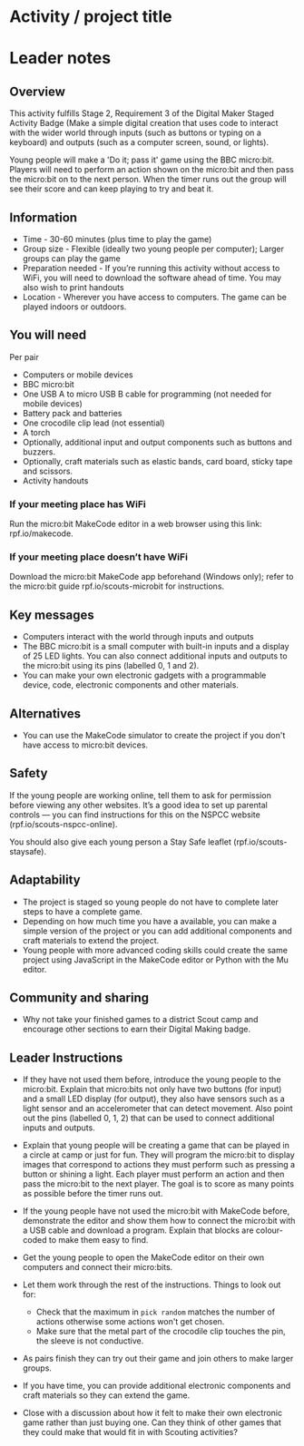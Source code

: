 # Activity / project title

# Leader notes

## Overview

This activity fulfills Stage 2, Requirement 3 of the Digital Maker Staged Activity Badge (Make a simple digital creation that uses code to interact with the wider world through inputs (such as buttons or typing on a keyboard) and outputs (such as a computer screen, sound, or lights).

Young people will make a 'Do it; pass it' game using the BBC micro:bit. Players will need to perform an action shown on the micro:bit and then pass the micro:bit on to the next person. When the timer runs out the group will see their score and can keep playing to try and beat it. 

## Information 

+ Time - 30-60 minutes (plus time to play the game) 
+ Group size -  Flexible (ideally two young people per computer); Larger groups can play the game
+ Preparation needed - If you’re running this activity without access to WiFi, you will need to download the software
ahead of time. You may also wish to print handouts 
+ Location - Wherever you have access to computers. The game can be played indoors or outdoors.

## You will need

Per pair
+ Computers or mobile devices
+ BBC micro:bit
+ One USB A to micro USB B cable for programming (not needed for mobile devices)
+ Battery pack and batteries
+ One crocodile clip lead (not essential)
+ A torch
+ Optionally, additional input and output components such as buttons and buzzers.
+ Optionally, craft materials such as elastic bands, card board, sticky tape and scissors.
+ Activity handouts

### If your meeting place has WiFi

Run the micro:bit MakeCode editor in a web browser using this link: rpf.io/makecode.

### If your meeting place doesn’t have WiFi

Download the micro:bit MakeCode app beforehand (Windows only); refer to the micro:bit guide rpf.io/scouts-microbit for instructions.

## Key messages

+ Computers interact with the world through inputs and outputs
+ The BBC micro:bit is a small computer with built-in inputs and a display of 25 LED lights. You can also connect additional inputs and outputs to the micro:bit using its pins (labelled 0, 1 and 2).
+ You can make your own electronic gadgets with a programmable device, code, electronic components and other materials. 

## Alternatives

+ You can use the MakeCode simulator to create the project if you don't have access to micro:bit devices. 

## Safety

If the young people are working online, tell them to ask for permission before viewing any other websites. It’s a good idea to set up parental controls — you can find instructions for this on the NSPCC website (rpf.io/scouts-nspcc-online).

You should also give each young person a Stay Safe leaflet (rpf.io/scouts-staysafe).

## Adaptability

+ The project is staged so young people do not have to complete later steps to have a complete game. 
+ Depending on how much time you have a available, you can make a simple version of the project or you can add additional components and craft materials to extend the project.
+ Young people with more advanced coding skills could create the same project using JavaScript in the MakeCode editor or Python with the Mu editor.

## Community and sharing

+ Why not take your finished games to a district Scout camp and encourage other sections to earn their Digital Making badge.

## Leader Instructions

+ If they have not used them before, introduce the young people to the micro:bit. Explain that micro:bits not only have two buttons
(for input) and a small LED display (for output), they also have sensors such as a light sensor and an accelerometer that can detect movement. Also point out the pins (labelled 0, 1, 2) that can be used to connect additional inputs and outputs.

+ Explain that young people will be creating a game that can be played in a circle at camp or just for fun. They will program the micro:bit to display images that correspond to actions they must perform such as pressing a button or shining a light. Each player must perform an action and then pass the micro:bit to the next player. The goal is to score as many points as possible before the timer runs out. 

+ If the young people have not used the micro:bit with MakeCode before, demonstrate the editor and show them how to connect the micro:bit with a USB cable and download a program. Explain that blocks are colour-coded to make them easy to find.

+ Get the young people to open the MakeCode editor on their own computers and connect their micro:bits. 

+ Let them work through the rest of the instructions. Things to look out for:
  + Check that the maximum in `pick random` matches the number of actions otherwise some actions won't get chosen.
  + Make sure that the metal part of the crocodile clip touches the pin, the sleeve is not conductive.

+ As pairs finish they can try out their game and join others to make larger groups. 

+ If you have time, you can provide additional electronic components and craft materials so they can extend the game. 

+ Close with a discussion about how it felt to make their own electronic game rather than just buying one. Can they think of other games that they could make that would fit in with Scouting activities?
